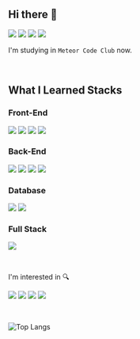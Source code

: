 ## Hi there 👋

<a href="https://github.com/meteor-code-club"><img src="https://img.shields.io/badge/Meteor_Code_Club-DE4F4F?style=for-the-badge&logo=Meteor&logoColor=white"></a>
<a href="https://min-9.github.io"><img src="https://img.shields.io/badge/blog-663399?style=for-the-badge&logo=gatsby&logoColor=white"></a>
<a href="https://www.instagram.com/min9.exe/"><img src="https://img.shields.io/badge/min9.exe-E4405F?style=for-the-badge&logo=instagram&logoColor=white"></a>
<a href="https://mail.google.com/mail/?view=cm&amp;fs=1&amp;to=mg07315@gmail.com" target="_blank"><img src="https://img.shields.io/badge/gmail-EA4335?style=for-the-badge&logo=gmail&logoColor=white"></a>

I'm studying in `Meteor Code Club` now.

<br />

## What I Learned Stacks
### Front-End
<a href="#"><img src="https://img.shields.io/badge/javascript-F7DF1E?style=for-the-badge&logo=javascript&logoColor=black"></a>
<a href="#"><img src="https://img.shields.io/badge/typescript-3178C6?style=for-the-badge&logo=typescript&logoColor=white"></a>
<a href="#"><img src="https://img.shields.io/badge/react-61DAFB?style=for-the-badge&logo=react&logoColor=black"></a>
<a href="#"><img src="https://img.shields.io/badge/vue.js-4FC08D?style=for-the-badge&logo=vue.js&logoColor=white"></a>

### Back-End
<a href="#"><img src="https://img.shields.io/badge/node.js-339933?style=for-the-badge&logo=node.js&logoColor=white"></a>
<a href="#"><img src="https://img.shields.io/badge/express-EAEAEA?style=for-the-badge&logo=express&logoColor=black"></a>
<a href="#"><img src="https://img.shields.io/badge/graphql-E10098?style=for-the-badge&logo=graphql&logoColor=white"></a>
<a href="#"><img src="https://img.shields.io/badge/apollo_graphql-311C87?style=for-the-badge&logo=apollo-graphql&logoColor=white"></a>

### Database
<a href="#"><img src="https://img.shields.io/badge/mysql-4479A1?style=for-the-badge&logo=mysql&logoColor=white"></a>
<a href="#"><img src="https://img.shields.io/badge/notion-EAEAEA?style=for-the-badge&logo=notion&logoColor=black"></a>

### Full Stack
<a href="#"><img src="https://img.shields.io/badge/next.js-EAEAEA?style=for-the-badge&logo=next.js&logoColor=black"></a>

<br />

I'm interested in 🔍

<a href="#"><img src="https://img.shields.io/badge/kotlin-7F52FF?style=for-the-badge&logo=kotlin&logoColor=white"></a>
<a href="#"><img src="https://img.shields.io/badge/swift-F05138?style=for-the-badge&logo=swift&logoColor=white"></a>
<a href="#"><img src="https://img.shields.io/badge/dart-0175C2?style=for-the-badge&logo=dart&logoColor=white"></a>
<a href="#"><img src="https://img.shields.io/badge/flutter-02569B?style=for-the-badge&logo=flutter&logoColor=white"></a>

<br />

![Top Langs](https://github-readme-stats.vercel.app/api/top-langs/?username=min-9&layout=compact&theme=tokyonight)
